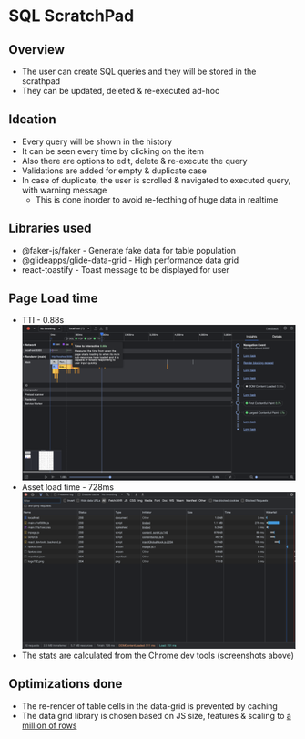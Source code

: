 # SQL ScratchPad

## Overview
* The user can create SQL queries and they will be stored in the scrathpad
* They can be updated, deleted & re-executed ad-hoc


## Ideation
* Every query will be shown in the history
* It can be seen every time by clicking on the item
* Also there are options to edit, delete & re-execute the query
* Validations are added for empty & duplicate case
* In case of duplicate, the user is scrolled & navigated to executed query, with warning message
    * This is done inorder to avoid re-fecthing of huge data in realtime

## Libraries used
* @faker-js/faker - Generate fake data for table population
* @glideapps/glide-data-grid - High performance data grid
* react-toastify - Toast message to be displayed for user

## Page Load time
* TTI - 0.88s
![alt](./TTI.png)
* Asset load time - 728ms
![alt](./Asset-load.png)
* The stats are calculated from the Chrome dev tools (screenshots above)

## Optimizations done
* The re-render of table cells in the data-grid is prevented by caching
* The data grid library is chosen based on JS size, features & scaling to [a million of rows](https://grid.glideapps.com/)
